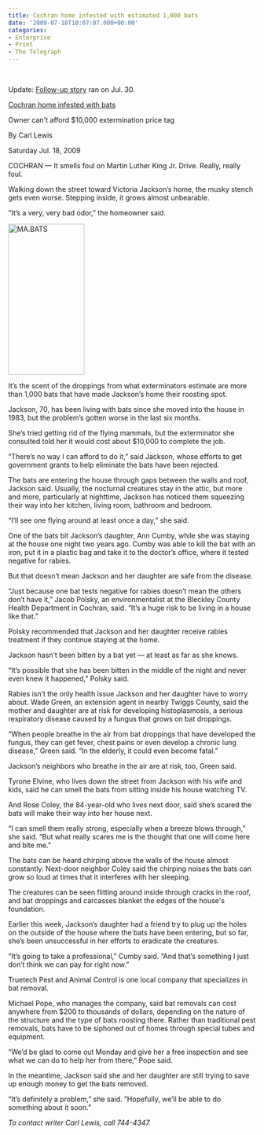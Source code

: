 ```yaml
---
title: Cochran home infested with estimated 1,000 bats
date: '2009-07-18T10:07:07.000+00:00'
categories:
- Enterprise
- Print
- The Telegraph
---
```


<p>&nbsp;</p>
<p>Update: <a href="{{ site.baseurl }}/assets/MA.BATS_.jpg">Follow-up story</a> ran on Jul. 30.</p>
<p></p>
<p><a href="http://www.macon.com/198/story/781488.html">Cochran home infested with bats</a></p>
<p>Owner can't afford $10,000 extermination price tag</p>
<p>By Carl Lewis</p>
<p>Saturday Jul. 18, 2009</p>
<p></p>
<p>COCHRAN — It smells foul on Martin Luther King Jr. Drive. Really, really foul.</p>
<p>Walking down the street toward Victoria Jackson’s home, the musky stench gets even worse. Stepping inside, it grows almost unbearable.</p>
<p>“It’s a very, very bad odor,” the homeowner said.</p>
<p><img class="size-full wp-image-11  alignright" title="MA.BATS" src="{{ site.baseurl }}/assets/MA.BATS_.jpg" alt="MA.BATS" width="155" height="307" /></p>
<p>It’s the scent of the droppings from what exterminators estimate are more than 1,000 bats that have made Jackson’s home their roosting spot.</p>
<p><!--more-->Jackson, 70, has been living with bats since she moved into the house in 1983, but the problem’s gotten worse in the last six months.</p>
<p>She’s tried getting rid of the flying mammals, but the exterminator she consulted told her it would cost about $10,000 to complete the job.</p>
<p>“There’s no way I can afford to do it,” said Jackson, whose efforts to get government grants to help eliminate the bats have been rejected.</p>
<p>The bats are entering the house through gaps between the walls and roof, Jackson said. Usually, the nocturnal creatures stay in the attic, but more and more, particularly at nighttime, Jackson has noticed them squeezing their way into her kitchen, living room, bathroom and bedroom.</p>
<p>“I’ll see one flying around at least once a day,” she said.</p>
<p>One of the bats bit Jackson’s daughter, Ann Cumby, while she was staying at the house one night two years ago. Cumby was able to kill the bat with an iron, put it in a plastic bag and take it to the doctor’s office, where it tested negative for rabies.</p>
<p>But that doesn’t mean Jackson and her daughter are safe from the disease.</p>
<p>“Just because one bat tests negative for rabies doesn’t mean the others don’t have it,” Jacob Polsky, an environmentalist at the Bleckley County Health Department in Cochran, said. “It’s a huge risk to be living in a house like that.”</p>
<p>Polsky recommended that Jackson and her daughter receive rabies treatment if they continue staying at the home.</p>
<p>Jackson hasn’t been bitten by a bat yet — at least as far as she knows.</p>
<p>“It’s possible that she has been bitten in the middle of the night and never even knew it happened,” Polsky said.</p>
<p>Rabies isn’t the only health issue Jackson and her daughter have to worry about. Wade Green, an extension agent in nearby Twiggs County, said the mother and daughter are at risk for developing histoplasmosis, a serious respiratory disease caused by a fungus that grows on bat droppings.</p>
<p>“When people breathe in the air from bat droppings that have developed the fungus, they can get fever, chest pains or even develop a chronic lung disease,” Green said. “In the elderly, it could even become fatal.”</p>
<p>Jackson’s neighbors who breathe in the air are at risk, too, Green said.</p>
<p>Tyrone Elvine, who lives down the street from Jackson with his wife and kids, said he can smell the bats from sitting inside his house watching TV.</p>
<p>And Rose Coley, the 84-year-old who lives next door, said she’s scared the bats will make their way into her house next.</p>
<p>“I can smell them really strong, especially when a breeze blows through,” she said. “But what really scares me is the thought that one will come here and bite me.”</p>
<p>The bats can be heard chirping above the walls of the house almost constantly. Next-door neighbor Coley said the chirping noises the bats can grow so loud at times that it interferes with her sleeping.</p>
<p>The creatures can be seen flitting around inside through cracks in the roof, and bat droppings and carcasses blanket the edges of the house's foundation.</p>
<p>Earlier this week, Jackson’s daughter had a friend try to plug up the holes on the outside of the house where the bats have been entering, but so far, she’s been unsuccessful in her efforts to eradicate the creatures.</p>
<p>“It’s going to take a professional,” Cumby said. “And that’s something I just don’t think we can pay for right now.”</p>
<p>Truetech Pest and Animal Control is one local company that specializes in bat removal.</p>
<p>Michael Pope, who manages the company, said bat removals can cost anywhere from $200 to thousands of dollars, depending on the nature of the structure and the type of bats roosting there. Rather than traditional pest removals, bats have to be siphoned out of homes through special tubes and equipment.</p>
<p>“We’d be glad to come out Monday and give her a free inspection and see what we can do to help her from there,” Pope said.</p>
<p>In the meantime, Jackson said she and her daughter are still trying to save up enough money to get the bats removed.</p>
<p>“It’s definitely a problem,” she said. ”Hopefully, we’ll be able to do something about it soon.”</p>
<p><em>To contact writer Carl Lewis, call 744-4347.</em></p>
